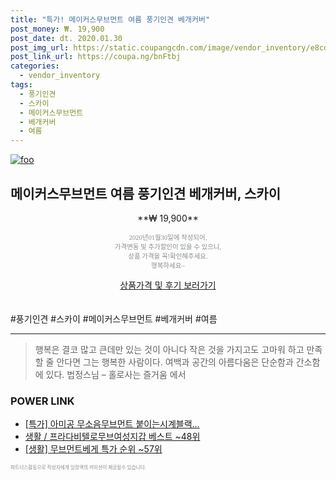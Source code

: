 ```yaml
--- 
title: "특가! 메이커스무브먼트 여름 풍기인견 베개커버" 
post_money: ₩. 19,900 
post_date: dt. 2020.01.30 
post_img_url: https://static.coupangcdn.com/image/vendor_inventory/e8cd/b962fe50f3401ff8521055cc8ea7c9c8e305875df907dae9f36d0499de27.jpg 
post_link_url: https://coupa.ng/bnFtbj 
categories: 
  - vendor_inventory 
tags: 
  - 풍기인견 
  - 스카이 
  - 메이커스무브먼트 
  - 베개커버 
  - 여름 
--- 
```

[![foo](https://static.coupangcdn.com/image/vendor_inventory/e8cd/b962fe50f3401ff8521055cc8ea7c9c8e305875df907dae9f36d0499de27.jpg)](https://coupa.ng/bnFtbj) 

## 메이커스무브먼트 여름 풍기인견 베개커버, 스카이 
<p style="text-align: center;">**₩ 19,900**</p> 
<p style="text-align: center;"><span style="color: #898c8f; font-family: Georgia,Times,serif; font-size: 0.75em;">2020년01월30일에 작성되어, <br>가격변동 및 추가할인이 있을 수 있으니,<br> 상품 가격을 꼭!확인해주세요.<br>행복하세요~</span> 
</p>	 
<div markdown="0" style="text-align: center;"><a href="https://coupa.ng/bnFtbj" class="btn btn--success">상품가격 및 후기 보러가기</a></div> 
<br><br> 
  #풍기인견 #스카이 #메이커스무브먼트 #베개커버 #여름 
<hr> 

> 행복은 결코 많고 큰데만 있는 것이 아니다 작은 것을 가지고도 고마워 하고 만족할 줄 안다면 그는 행복한 사람이다. 여백과 공간의 아름다움은 단순함과 간소함에 있다. 법정스님 – 홀로사는 즐거움 에서 


### POWER LINK

* <a href="https://blog.naver.com/sakai111/221790068465" target="_blank">[특가] 아미공 무소음무브먼트 붙이는시계블랙...</a>
* <a href="https://blog.naver.com/santokki14/221785281444" target="_blank">생활 / 프라다비텔로무브여성지갑 베스트 ~48위</a>
* <a href="https://blog.naver.com/sakai111/221789873589" target="_blank"> [생활] 무브먼트베게 특가 순위 ~57위</a>

<span style="color: #898c8f; font-family: Georgia,Times,serif; font-size: 0.55em;">파트너스활동으로 작성자에게 일정액의 커미션이 제공될수 있습니다.</span> 
